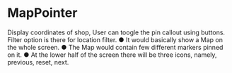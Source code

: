 # MapPointer
 Display coordinates of shop, User can toogle the pin callout using buttons. Filter option is there for location filter. ● It would basically show a Map on the whole screen. ● The Map would contain few different markers pinned on it. ● At the lower half of the screen there will be three icons, namely, previous, reset, next. 

